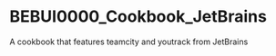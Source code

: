 BEBUI0000_Cookbook_JetBrains
============================

A cookbook that features teamcity and youtrack from JetBrains
